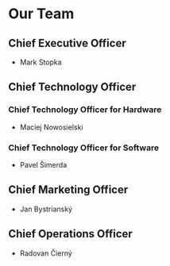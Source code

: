 # Our Team

## Chief Executive Officer
- Mark Stopka
## Chief Technology Officer
### Chief Technology Officer for Hardware
- Maciej Nowosielski
### Chief Technology Officer for Software
- Pavel Šimerda

## Chief Marketing Officer
- Jan Bystrianský

## Chief Operations Officer
- Radovan Čierný

